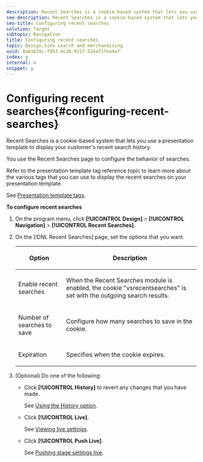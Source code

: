 ```yaml
---
description: Recent Searches is a cookie-based system that lets you use a presentation template to display your customer's recent search history.
seo-description: Recent Searches is a cookie-based system that lets you use a presentation template to display your customer's recent search history.
seo-title: Configuring recent searches
solution: Target
subtopic: Navigation
title: Configuring recent searches
topic: Design,Site search and merchandising
uuid: 8ab1b35c-f953-4c26-921f-524af1fea4ef
index: y
internal: n
snippet: y
---
```


# Configuring recent searches{#configuring-recent-searches}

Recent Searches is a cookie-based system that lets you use a presentation template to display your customer's recent search history.

You use the Recent Searches page to configure the behavior of searches.

Refer to the presentation template tag reference topic to learn more about the various tags that you can use to display the recent searches on your presentation template.

See [Presentation template tags](../c-appendices/c-templates.md#reference_F1BBF616BCEC4AD7B2548ECD3CA74C64).

**To configure recent searches** 

1. On the program menu, click **[!UICONTROL Design]** > **[!UICONTROL Navigation]** > **[!UICONTROL Recent Searches]**.
1. On the [!DNL Recent Searches] page, set the options that you want.

   <!-- 
   
   r_recent_searches_options.xml
   
   -->

    <table> 
    <thead> 
      <tr> 
      <th colname="col1" class="entry"> <p>Option </p> </th> 
      <th colname="col2" class="entry"> <p>Description </p> </th> 
      </tr> 
    </thead>
    <tbody> 
      <tr> 
      <td colname="col1"> <p>Enable recent searches </p> </td> 
      <td colname="col2"> <p> When the Recent Searches module is enabled, the cookie "vsrecentsearches" is set with the outgoing search results. </p> </td> 
      </tr> 
      <tr> 
      <td colname="col1"> <p>Number of searches to save </p> </td> 
      <td colname="col2"> <p>Configure how many searches to save in the cookie. </p> </td> 
      </tr> 
      <tr> 
      <td colname="col1"> <p>Expiration </p> </td> 
      <td colname="col2"> <p>Specifies when the cookie expires. </p> </td> 
      </tr> 
    </tbody> 
    </table>

1. (Optional) Do one of the following:

    * Click **[!UICONTROL History]** to revert any changes that you have made.

      See [Using the History option](../t-using-the-history-option.md#task_70DD3F87A67242BBBD2CB27156F43002). 
    
    * Click **[!UICONTROL Live]**.

      See [Viewing live settings](../c-about-staging.md#task_401A0EBDB5DB4D4CA933CBA7BECDC10F). 
    
    * Click **[!UICONTROL Push Live]**.

      See [Pushing stage settings live](../c-about-staging.md#task_44306783B4C0408AAA58B471DAF2D9A4).

